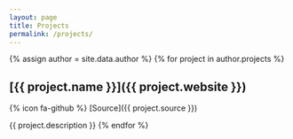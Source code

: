 ```yaml
---
layout: page
title: Projects
permalink: /projects/
---
```

{% assign author = site.data.author %}
{% for project in author.projects %}
## [{{ project.name }}]({{ project.website }})
{% icon fa-github %} [Source]({{ project.source }})  

{{ project.description }}
{% endfor %}
